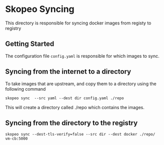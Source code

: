 # Skopeo Syncing

This directory is responsible for syncing docker images from registy to registry

## Getting Started

The configuration file `config.yaml` is responsible for which images to sync. 


## Syncing from the internet to a directory
To take images that are upstream, and copy them to a directory using the following command
```
skopeo sync  --src yaml --dest dir config.yaml ./repo
```

This will create a directory called ./repo which contains the images.

## Syncing from the directory to the registry
```
skopeo sync --dest-tls-verify=false --src dir --dest docker ./repo/ vm-cb:5000
```

